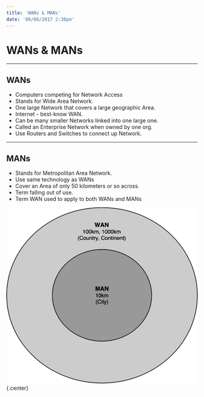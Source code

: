 ```yaml
---
title: 'WANs & MANs'
date: '08/08/2017 2:38pm'
---
```


#  <a href="/network/foundations-of-networking-networking-basics/2-network-implementations" class="nav-button transform"><span></span></a>WANs & MANs
---

## WANs

* Computers competing for Network Access
* Stands for Wide Area Network.
* One large Network that covers a large geographic Area.
* Internet - best-know WAN.
* Can be many smaller Networks linked into one large one.
* Called an Enterprise Network when owned by one org.
* Use Routers and Switches to connect up Network.

---

## MANs

* Stands for Metropolitan Area Network.
* Use same technology as WANs
* Cover an Area of only 50 kilometers or so across.
* Term falling out of use.
* Term WAN used to apply to both WANs and MANs


![](wans-and-mans.png?cropResize=600,600)   {.center}
